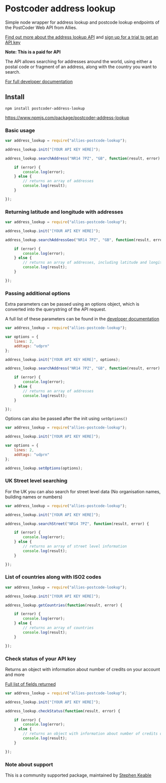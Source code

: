 # Postcoder address lookup

Simple node wrapper for address lookup and postcode lookup endpoints of the PostCoder Web API from Allies.

[Find out more about the address lookup API](https://www.alliescomputing.com/postcoder/address-lookup) and [sign up for a trial to get an API key](https://www.alliescomputing.com/postcoder/sign-up)

**Note: This is a paid for API**

The API allows searching for addresses around the world, using either a postal code or fragment of an address, along with the country you want to search.

[For full developer documentation](https://developers.alliescomputing.com)

## Install

`npm install postcoder-address-lookup`

https://www.npmjs.com/package/postcoder-address-lookup

### Basic usage

```javascript
var address_lookup = require("allies-postcode-lookup");

address_lookup.init("[YOUR API KEY HERE]");

address_lookup.searchAddress("NR14 7PZ", "GB", function(result, error) {

    if (error) {
        console.log(error);
    } else {
        // returns an array of addresses
        console.log(result);
    }

});
```

### Returning latitude and longitude with addresses

```javascript
var address_lookup = require("allies-postcode-lookup");

address_lookup.init("[YOUR API KEY HERE]");

address_lookup.searchAddressGeo("NR14 7PZ", "GB", function(result, error) {

    if (error) {
        console.log(error);
    } else {
        // returns an array of addresses, including latitude and longitude
        console.log(result);
    }

});
```

### Passing additional options

Extra parameters can be passed using an options object, which is converted into the querystring of the API request.

A full list of these parameters can be found in the [developer documentation](https://developers.alliescomputing.com/postcoder-web-api/address-lookup/premise)

```javascript
var address_lookup = require("allies-postcode-lookup");

var options = {
    lines: 2,
    addtags: "udprn"
};

address_lookup.init("[YOUR API KEY HERE]", options);

address_lookup.searchAddress("NR14 7PZ", "GB", function(result, error) {

    if (error) {
        console.log(error);
    } else {
        // returns an array of addresses
        console.log(result);
    }

});
```

Options can also be passed after the init using `setOptions()`

```javascript
var address_lookup = require("allies-postcode-lookup");

address_lookup.init("[YOUR API KEY HERE]");

var options = {
    lines: 2,
    addtags: "udprn"
};

address_lookup.setOptions(options);

```

### UK Street level searching

For the UK you can also search for street level data (No organisation names, building names or numbers)

```javascript
var address_lookup = require("allies-postcode-lookup");

address_lookup.init("[YOUR API KEY HERE]");

address_lookup.searchStreet("NR14 7PZ", function(result, error) {

    if (error) {
        console.log(error);
    } else {
        // returns an array of street level information
        console.log(result);
    }

});
```

### List of countries along with ISO2 codes

```javascript
var address_lookup = require("allies-postcode-lookup");

address_lookup.init("[YOUR API KEY HERE]");

address_lookup.getCountries(function(result, error) {

    if (error) {
        console.log(error);
    } else {
        // returns an array of countries
        console.log(result);
    }

});
```

### Check status of your API key

Returns an object with information about number of credits on your account and more

[Full list of fields returned](https://developers.alliescomputing.com/postcoder-web-api/error-handling)

```javascript
var address_lookup = require("allies-postcode-lookup");

address_lookup.init("[YOUR API KEY HERE]");

address_lookup.checkStatus(function(result, error) {

    if (error) {
        console.log(error);
    } else {
        // returns an object with information about number of credits on your account and more
        console.log(result);
    }

});
```

### Note about support

This is a community supported package, maintained by [Stephen Keable](https://github.com/stephenkeable)
